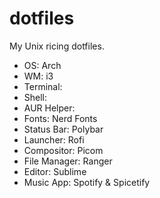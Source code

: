 # dotfiles
My Unix ricing dotfiles.

- OS: Arch
- WM: i3
- Terminal:
- Shell:
- AUR Helper:
- Fonts: Nerd Fonts
- Status Bar: Polybar
- Launcher: Rofi
- Compositor: Picom
- File Manager: Ranger
- Editor: Sublime
- Music App: Spotify & Spicetify
